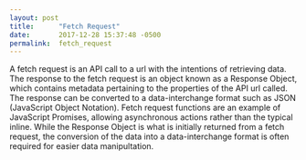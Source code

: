 ```yaml
---
layout: post
title:      "Fetch Request"
date:       2017-12-28 15:37:48 -0500
permalink:  fetch_request
---
```



A fetch request is an API call to a url with the intentions of retrieving data. The response to the fetch request is an object known as a Response Object, which contains metadata pertaining to the properties of the API url called. The response can be converted to a data-interchange format such as JSON (JavaScript Object Notation). Fetch request functions are an example of JavaScript Promises, allowing asynchronous actions rather than the typical inline. While the Response Object is what is initially returned from a fetch request, the conversion of the data into a data-interchange format is often required for easier data manipultation.
